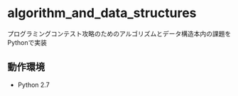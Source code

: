 algorithm_and_data_structures
===
プログラミングコンテスト攻略のためのアルゴリズムとデータ構造本内の課題をPythonで実装

## 動作環境
- Python 2.7

